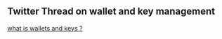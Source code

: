 ## Twitter Thread on wallet and key management <br>
[what is wallets and keys ? ](https://twitter.com/Choley_Bhature/status/1664275295866855432?s=20)
